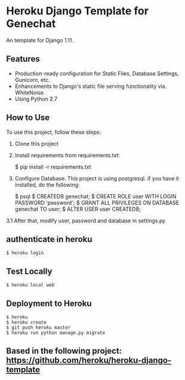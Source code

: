 # Heroku Django Template for Genechat

An template for Django 1.11.

## Features

- Production-ready configuration for Static Files, Database Settings, Gunicorn, etc.
- Enhancements to Django's static file serving functionality via WhiteNoise.
- Using Python 2.7 

## How to Use

To use this project, follow these steps:

1. Clone this project
2. Install requirements from requirements.txt:
	
	$ pip install -r requirements.txt
	
3. Configure Database. This project is using postgresql. if you have it installed, do the following:
	
	$ psql
	$ CREATEDB genechat;
	$ CREATE ROLE user WITH LOGIN PASSWORD 'password';
	$ GRANT ALL PRIVILEGES ON DATABASE genechat TO user;
	$ ALTER USER user CREATEDB;

3.1 After that, modify user, password and database in settings.py 

## authenticate in heroku

	$ heroku login

## Test Locally

	$ heroku local web

## Deployment to Heroku
	
	$ heroku 
    $ heroku create
    $ git push heroku master
    $ heroku run python manage.py migrate



## Based in the following project: https://github.com/heroku/heroku-django-template